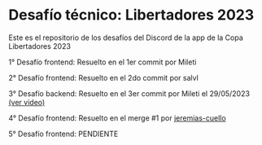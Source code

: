 # Desafío técnico: Libertadores 2023

Este es el repositorio de los desafíos del Discord de la app de la Copa Libertadores 2023

1° Desafío frontend: Resuelto en el 1er commit por Mileti

2° Desafío frontend: Resuelto en el 2do commit por salvl

3° Desafío backend: Resuelto en el 3er commit por Mileti el 29/05/2023 [(ver video)](https://drive.google.com/file/d/16ZBRUK5ajpZ4MIni_74hwVAv-SXUcjBI/view?usp=sharing)

4° Desafío frontend: Resuelto en el merge #1 por [jeremias-cuello](https://github.com/jeremias-cuello)

5° Desafío frontend: PENDIENTE


